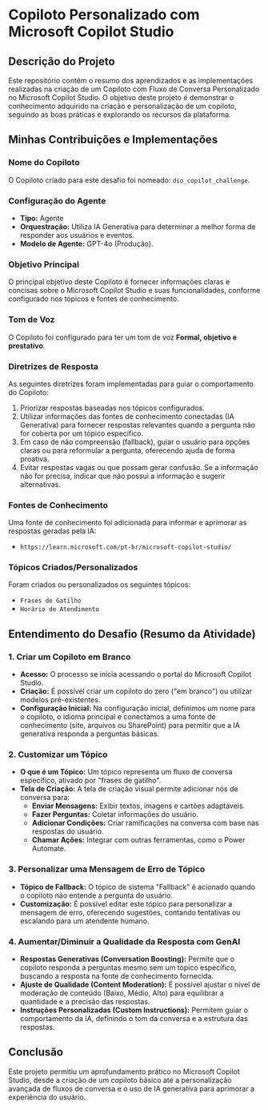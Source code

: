 # Copiloto Personalizado com Microsoft Copilot Studio

## Descrição do Projeto

Este repositório contém o resumo dos aprendizados e as implementações realizadas na criação de um Copiloto com Fluxo de Conversa Personalizado no Microsoft Copilot Studio. O objetivo deste projeto é demonstrar o conhecimento adquirido na criação e personalização de um copiloto, seguindo as boas práticas e explorando os recursos da plataforma.

## Minhas Contribuições e Implementações

### Nome do Copiloto

O Copiloto criado para este desafio foi nomeado: `dio_copilot_challenge`.

### Configuração do Agente

*   **Tipo:** Agente
*   **Orquestração:** Utiliza IA Generativa para determinar a melhor forma de responder aos usuários e eventos.
*   **Modelo de Agente:** GPT-4o (Produção).

### Objetivo Principal

O principal objetivo deste Copiloto é fornecer informações claras e concisas sobre o Microsoft Copilot Studio e suas funcionalidades, conforme configurado nos tópicos e fontes de conhecimento.

### Tom de Voz

O Copiloto foi configurado para ter um tom de voz **Formal, objetivo e prestativo**.

### Diretrizes de Resposta

As seguintes diretrizes foram implementadas para guiar o comportamento do Copiloto:

1.  Priorizar respostas baseadas nos tópicos configurados.
2.  Utilizar informações das fontes de conhecimento conectadas (IA Generativa) para fornecer respostas relevantes quando a pergunta não for coberta por um tópico específico.
3.  Em caso de não compreensão (fallback), guiar o usuário para opções claras ou para reformular a pergunta, oferecendo ajuda de forma proativa.
4.  Evitar respostas vagas ou que possam gerar confusão. Se a informação não for precisa, indicar que não possui a informação e sugerir alternativas.

### Fontes de Conhecimento

Uma fonte de conhecimento foi adicionada para informar e aprimorar as respostas geradas pela IA:

*   `https://learn.microsoft.com/pt-br/microsoft-copilot-studio/`

### Tópicos Criados/Personalizados

Foram criados ou personalizados os seguintes tópicos:

*   `Frases de Gatilho`
*   `Horário de Atendimento`

## Entendimento do Desafio (Resumo da Atividade)

### 1. Criar um Copiloto em Branco

*   **Acesso:** O processo se inicia acessando o portal do Microsoft Copilot Studio.
*   **Criação:** É possível criar um copiloto do zero ("em branco") ou utilizar modelos pré-existentes.
*   **Configuração Inicial:** Na configuração inicial, definimos um nome para o copiloto, o idioma principal e conectamos a uma fonte de conhecimento (site, arquivos ou SharePoint) para permitir que a IA generativa responda a perguntas básicas.

### 2. Customizar um Tópico

*   **O que é um Tópico:** Um tópico representa um fluxo de conversa específico, ativado por "frases de gatilho".
*   **Tela de Criação:** A tela de criação visual permite adicionar nós de conversa para:
    *   **Enviar Mensagens:** Exibir textos, imagens e cartões adaptáveis.
    *   **Fazer Perguntas:** Coletar informações do usuário.
    *   **Adicionar Condições:** Criar ramificações na conversa com base nas respostas do usuário.
    *   **Chamar Ações:** Integrar com outras ferramentas, como o Power Automate.

### 3. Personalizar uma Mensagem de Erro de Tópico

*   **Tópico de Fallback:** O tópico de sistema "Fallback" é acionado quando o copiloto não entende a pergunta do usuário.
*   **Customização:** É possível editar este tópico para personalizar a mensagem de erro, oferecendo sugestões, contando tentativas ou escalando para um atendente humano.

### 4. Aumentar/Diminuir a Qualidade da Resposta com GenAI

*   **Respostas Generativas (Conversation Boosting):** Permite que o copiloto responda a perguntas mesmo sem um tópico específico, buscando a resposta na fonte de conhecimento fornecida.
*   **Ajuste de Qualidade (Content Moderation):** É possível ajustar o nível de moderação de conteúdo (Baixo, Médio, Alto) para equilibrar a quantidade e a precisão das respostas.
*   **Instruções Personalizadas (Custom Instructions):** Permitem guiar o comportamento da IA, definindo o tom da conversa e a estrutura das respostas.

## Conclusão

Este projeto permitiu um aprofundamento prático no Microsoft Copilot Studio, desde a criação de um copiloto básico até a personalização avançada de fluxos de conversa e o uso de IA generativa para aprimorar a experiência do usuário.

